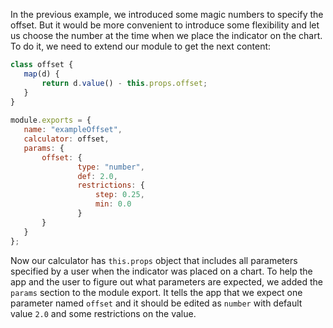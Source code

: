 In the previous example, we introduced some magic numbers to specify the offset. But it would be more convenient to introduce some flexibility and let us choose the number at the time when we place the indicator on the chart. To do it, we need to extend our module to get the next content:
 
```javascript
class offset {
   map(d) {
       return d.value() - this.props.offset;
   }
}
 
module.exports = {
   name: "exampleOffset",
   calculator: offset,
   params: {
       offset: {
               type: "number",
               def: 2.0,
               restrictions: {
                   step: 0.25,
                   min: 0.0
               }
       }
   }
};
```
 
Now our calculator has `this.props` object that includes all parameters specified by a user when the indicator was placed on a chart. To help the app and the user to figure out what parameters are expected, we added the `params` section to the module export. It tells the app that we expect one parameter named `offset` and it should be edited as `number` with default value `2.0` and some restrictions on the value.
